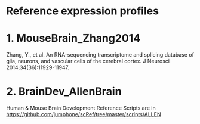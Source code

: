 # Reference expression profiles


# 1. MouseBrain_Zhang2014
Zhang, Y., et al. An RNA-sequencing transcriptome and splicing database of glia, neurons, and vascular cells of the cerebral cortex. J Neurosci 2014;34(36):11929-11947.


# 2. BrainDev_AllenBrain
Human & Mouse Brain Development Reference 
Scripts are in https://github.com/jumphone/scRef/tree/master/scripts/ALLEN
